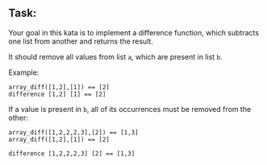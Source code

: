 Task:
-----

Your goal in this kata is to implement a difference function, which subtracts one list from another and returns the result.

It should remove all values from list `a`, which are present in list `b`.

Example:

```
array_diff([1,2],[1]) == [2]
difference [1,2] [1] == [2]
```

If a value is present in `b`, all of its occurrences must be removed from the other:

```
array_diff([1,2,2,2,3],[2]) == [1,3]
array_diff([1,2],[1]) == [2]

difference [1,2,2,2,3] [2] == [1,3]
```
